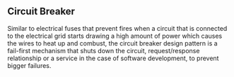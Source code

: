 ## Circuit Breaker

Similar to electrical fuses that prevent fires when a circuit that is connected to the electrical grid starts drawing a high amount of power which causes the wires to heat up and combust, the circuit breaker design pattern is a fail-first mechanism that shuts down the circuit, request/response relationship or a service in the case of software development, to prevent bigger failures.